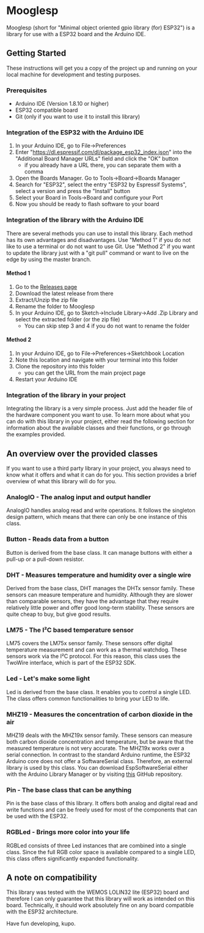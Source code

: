# Mooglesp

Mooglesp (short for "Minimal object oriented gpio library (for) ESP32") is a
library for use with a ESP32 board and the Arduino IDE.

## Getting Started

These instructions will get you a copy of the project up and running on your
local machine for development and testing purposes.

### Prerequisites

* Arduino IDE (Version 1.8.10 or higher)
* ESP32 compatible board
* Git (only if you want to use it to install this library)

### Integration of the ESP32 with the Arduino IDE

1. In your Arduino IDE, go to File->Preferences
2. Enter "https://dl.espressif.com/dl/package_esp32_index.json" into the
"Additional Board Manager URLs" field and click the "OK" button
    - if you already have a URL there, you can separate them with a comma
3. Open the Boards Manager. Go to Tools->Board->Boards Manager
4. Search for "ESP32", select the entry "ESP32 by Espressif Systems",
select a version and press the "Install" button
5. Select your Board in Tools->Board and configure your Port
6. Now you should be ready to flash software to your board

### Integration of the library with the Arduino IDE

There are several methods you can use to install this library. Each method has
its own advantages and disadvantages. Use "Method 1" if you do not like to use
a terminal or do not want to use Git. Use "Method 2" if you want to update the
library just with a "git pull" command or want to live on the edge by using
the master branch.

#### Method 1
1. Go to the [Releases page](https://github.com/Pika960/Mooglesp/releases)
2. Download the latest release from there
3. Extract/Unzip the zip file
4. Rename the folder to Mooglesp
5. In your Arduino IDE, go to Sketch->Include Library->Add .Zip Library and
select the extracted folder (or the zip file)
    - You can skip step 3 and 4 if you do not want to rename the folder

#### Method 2
1. In your Arduino IDE, go to File->Preferences->Sketchbook Location
2. Note this location and navigate with your terminal into this folder
3. Clone the repository into this folder
    - you can get the URL from the main project page
4. Restart your Arduino IDE

### Integration of the library in your project
Integrating the library is a very simple process. Just add the header file
of the hardware component you want to use. To learn more about what you can
do with this library in your project, either read the following section for
information about the available classes and their functions, or go through
the examples provided.

## An overview over the provided classes
If you want to use a third party library in your project, you always need to
know what it offers and what it can do for you. This section provides a brief
overview of what this library will do for you.

### AnalogIO - The analog input and output handler
AnalogIO handles analog read and write operations. It follows the singleton
design pattern, which means that there can only be one instance of this class.

### Button - Reads data from a button
Button is derived from the base class. It can manage buttons with either
a pull-up or a pull-down resistor.

### DHT - Measures temperature and humidity over a single wire
Derived from the base class, DHT manages the DHTx sensor family. These sensors
can measure temperature and humidity. Although they are slower than comparable
sensors, they have the advantage that they require relatively little power and
offer good long-term stability. These sensors are quite cheap to buy, but give
good results.

### LM75 - The I²C based temperature sensor
LM75 covers the LM75x sensor family. These sensors offer digital temperature
measurement and can work as a thermal watchdog. These sensors work via the
I²C protocol. For this reason, this class uses the TwoWire interface, which
is part of the ESP32 SDK.

### Led - Let's make some light
Led is derived from the base class. It enables you to control a single LED.
The class offers common functionalities to bring your LED to life.

### MHZ19 - Measures the concentration of carbon dioxide in the air
MHZ19 deals with the MHZ19x sensor family. These sensors can measure both
carbon dioxide concentration and temperature, but be aware that the measured
temperature is not very accurate. The MHZ19x works over a serial connection.
In contrast to the standard Arduino runtime, the ESP32 Arduino core does not
offer a SoftwareSerial class. Therefore, an external library is used by this
class. You can download EspSoftwareSerial either with the Arduino Library
Manager or by visiting [this](https://github.com/plerup/espsoftwareserial)
GitHub repository.

### Pin - The base class that can be anything
Pin is the base class of this library. It offers both analog and digital read
and write functions and can be freely used for most of the components that can
be used with the ESP32.

### RGBLed - Brings more color into your life
RGBLed consists of three Led instances that are combined into a single class.
Since the full RGB color space is available compared to a single LED, this
class offers significantly expanded functionality.

## A note on compatibility

This library was tested with the WEMOS LOLIN32 lite (ESP32) board and
therefore I can only guarantee that this library will work as intended
on this board. Technically, it should work absolutely fine on any board
compatible with the ESP32 architecture.

Have fun developing, kupo.
